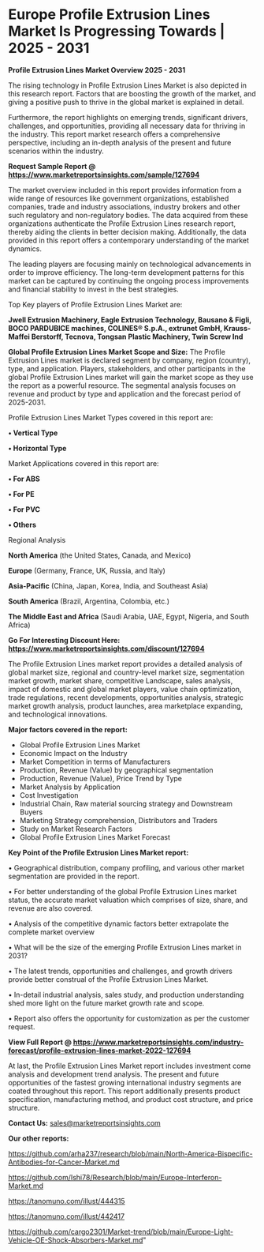 # Europe Profile Extrusion Lines Market Is Progressing Towards | 2025 - 2031

<Strong> Profile Extrusion Lines Market Overview 2025 - 2031</strong>

The rising technology in Profile Extrusion Lines Market is also depicted in this research report. Factors that are boosting the growth of the market, and giving a positive push to thrive in the global market is explained in detail.

Furthermore, the report highlights on emerging trends, significant drivers, challenges, and opportunities, providing all necessary data for thriving in the industry. This report market research offers a comprehensive perspective, including an in-depth analysis of the present and future scenarios within the industry.

<strong>Request Sample Report @ <a href=https://www.marketreportsinsights.com/sample/127694>https://www.marketreportsinsights.com/sample/127694</a></strong>

The market overview included in this report provides information from a wide range of resources like government organizations, established companies, trade and industry associations, industry brokers and other such regulatory and non-regulatory bodies. The data acquired from these organizations authenticate the Profile Extrusion Lines research report, thereby aiding the clients in better decision making. Additionally, the data provided in this report offers a contemporary understanding of the market dynamics.

The leading players are focusing mainly on technological advancements in order to improve efficiency. The long-term development patterns for this market can be captured by continuing the ongoing process improvements and financial stability to invest in the best strategies.

Top Key players of Profile Extrusion Lines Market are:

<strong>Jwell Extrusion Machinery, Eagle Extrusion Technology, Bausano & Figli, BOCO PARDUBICE machines, COLINES® S.p.A., extrunet GmbH, Krauss-Maffei Berstorff, Tecnova, Tongsan Plastic Machinery, Twin Screw Ind</strong>

<strong><b>Global Profile Extrusion Lines Market Scope and Size:</b></strong>
The Profile Extrusion Lines market is declared segment by company, region (country), type, and application. Players, stakeholders, and other participants in the global Profile Extrusion Lines market will gain the market scope as they use the report as a powerful resource. The segmental analysis focuses on revenue and product by type and application and the forecast period of 2025-2031.

Profile Extrusion Lines Market Types covered in this report are:

<strong>• Vertical Type

• Horizontal Type</strong>

Market Applications covered in this report are:

<strong>• For ABS

• For PE

• For PVC

• Others</strong> 

Regional Analysis

<strong>North America</strong> (the United States, Canada, and Mexico)

<strong>Europe</strong> (Germany, France, UK, Russia, and Italy)

<strong>Asia-Pacific</strong> (China, Japan, Korea, India, and Southeast Asia)

<strong>South America</strong> (Brazil, Argentina, Colombia, etc.)

<strong>The Middle East and Africa</strong> (Saudi Arabia, UAE, Egypt, Nigeria, and South Africa)

<strong>Go For Interesting Discount Here: <a href=https://www.marketreportsinsights.com/discount/127694>https://www.marketreportsinsights.com/discount/127694</a></strong>

The Profile Extrusion Lines market report provides a detailed analysis of global market size, regional and country-level market size, segmentation market growth, market share, competitive Landscape, sales analysis, impact of domestic and global market players, value chain optimization, trade regulations, recent developments, opportunities analysis, strategic market growth analysis, product launches, area marketplace expanding, and technological innovations.

<strong><b>Major factors covered in the report:</b></strong>
<ul>
  <li>Global Profile Extrusion Lines Market </li>
  <li>Economic Impact on the Industry</li>
  <li>Market Competition in terms of Manufacturers</li>
  <li>Production, Revenue (Value) by geographical segmentation</li>
  <li>Production, Revenue (Value), Price Trend by Type</li>
  <li>Market Analysis by Application</li>
  <li>Cost Investigation</li>
  <li>Industrial Chain, Raw material sourcing strategy and Downstream Buyers</li>
  <li>Marketing Strategy comprehension, Distributors and Traders</li>
  <li>Study on Market Research Factors</li>
  <li>Global Profile Extrusion Lines Market Forecast</li>
</ul>

<strong><b>Key Point of the Profile Extrusion Lines Market report:</b></strong>

• Geographical distribution, company profiling, and various other market segmentation are provided in the report.

• For better understanding of the global Profile Extrusion Lines market status, the accurate market valuation which comprises of size, share, and revenue are also covered.

• Analysis of the competitive dynamic factors better extrapolate the complete market overview

• What will be the size of the emerging Profile Extrusion Lines market in 2031?

• The latest trends, opportunities and challenges, and growth drivers provide better construal of the Profile Extrusion Lines Market.

• In-detail industrial analysis, sales study, and production understanding shed more light on the future market growth rate and scope.

• Report also offers the opportunity for customization as per the customer request.

<strong><b>View Full Report @ <a href=https://www.marketreportsinsights.com/industry-forecast/profile-extrusion-lines-market-2022-127694>https://www.marketreportsinsights.com/industry-forecast/profile-extrusion-lines-market-2022-127694</a></b></strong>


At last, the Profile Extrusion Lines Market report includes investment come analysis and development trend analysis. The present and future opportunities of the fastest growing international industry segments are coated throughout this report. This report additionally presents product specification, manufacturing method, and product cost structure, and price structure.

<strong>Contact Us:</strong>
sales@marketreportsinsights.com

<strong>Our other reports:</strong>

<a href=https://github.com/arha237/research/blob/main/North-America-Bispecific-Antibodies-for-Cancer-Market.md>https://github.com/arha237/research/blob/main/North-America-Bispecific-Antibodies-for-Cancer-Market.md</a>

<a href=https://github.com/Ishi78/Research/blob/main/Europe-Interferon-Market.md>https://github.com/Ishi78/Research/blob/main/Europe-Interferon-Market.md</a>

<a href=https://tanomuno.com/illust/444315>https://tanomuno.com/illust/444315</a>

<a href=https://tanomuno.com/illust/442417>https://tanomuno.com/illust/442417</a>

<a href=https://github.com/cargo2301/Market-trend/blob/main/Europe-Light-Vehicle-OE-Shock-Absorbers-Market.md>https://github.com/cargo2301/Market-trend/blob/main/Europe-Light-Vehicle-OE-Shock-Absorbers-Market.md</a>"

